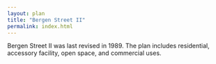 ```yaml
---
layout: plan
title: "Bergen Street II"
permalink: index.html
---
```


Bergen Street II was last revised in 1989. The plan includes residential, accessory facility, open space, and commercial uses.
